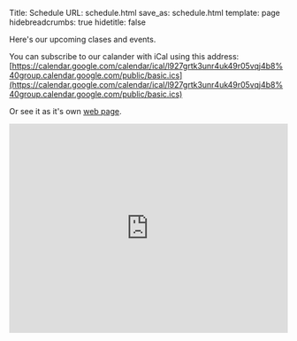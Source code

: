 Title: Schedule
URL: schedule.html
save_as: schedule.html
template: page
hidebreadcrumbs: true
hidetitle: false

Here's our upcoming clases and events.

You can subscribe to our calander with iCal using this address: [https://calendar.google.com/calendar/ical/l927grtk3unr4uk49r05vqj4b8%40group.calendar.google.com/public/basic.ics](https://calendar.google.com/calendar/ical/l927grtk3unr4uk49r05vqj4b8%40group.calendar.google.com/public/basic.ics)

Or see it as it's own [web page](https://calendar.google.com/calendar/embed?src=l927grtk3unr4uk49r05vqj4b8%40group.calendar.google.com&ctz=America/).

<!-- responsive hack from https://thomas.vanhoutte.be/miniblog/make-google-calendar-iframe-responsive/ -->

<style>
.responsiveCal {
 
position: relative; padding-bottom: 75%; height: 0; overflow: hidden;
 
}
 
.responsiveCal iframe {
 
position: absolute; top:0; left: 0; width: 100%; height: 100%;
 
}
</style>

<div class="responsiveCal">
	<iframe src="https://calendar.google.com/calendar/embed?src=l927grtk3unr4uk49r05vqj4b8%40group.calendar.google.com&showTitle=0&ctz=America/Vancouver" style="border: 0" width="800" height="600" frameborder="0" scrolling="no"></iframe>
</div>

